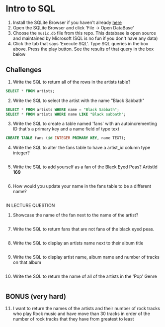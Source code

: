 # Intro to SQL

1. Install the SQLite Browser if you haven't already [here](http://sqlitebrowser.org/)
2. Open the SQLite Browser and click 'File -> Open DataBase'
3. Choose the `music.db` file from this repo. This database is open source and maintained by Microsoft (SQL is no fun if you don't have any data)
4. Click the tab that says 'Execute SQL'. Type SQL queries in the box above. Press the play button. See the results of that query in the box below

## Challenges

1. Write the SQL to return all of the rows in the artists table?

```SQL
SELECT * FROM artists;
```

2. Write the SQL to select the artist with the name "Black Sabbath"

```SQL
SELECT * FROM artists WHERE name = "Black Sabbath";
SELECT * FROM artists WHERE name LIKE "Black sabbath";
```

3. Write the SQL to create a table named 'fans' with an autoincrementing ID that's a primary key and a name field of type text

```sql
CREATE TABLE fans (id INTEGER PRIMARY KEY, name TEXT);
```

4. Write the SQL to alter the fans table to have a artist_id column type integer?

```sql
```

5. Write the SQL to add yourself as a fan of the Black Eyed Peas? ArtistId **169**

```sql
```

6. How would you update your name in the fans table to be a different name?

```sqls
```

IN LECTURE QUESTION
1. Showcase the name of the fan next to the name of the artist?
```sql
```



7. Write the SQL to return fans that are not fans of the black eyed peas.

```sql
```

8. Write the SQL to display an artists name next to their album title

```sql
```

9. Write the SQL to display artist name, album name and number of tracks on that album

```sql
```

10. Write the SQL to return the name of all of the artists in the 'Pop' Genre

```sql
```

## BONUS (very hard)

11. I want to return the names of the artists and their number of rock tracks
    who play Rock music
    and have move than 30 tracks
    in order of the number of rock tracks that they have
    from greatest to least

```sql

```
